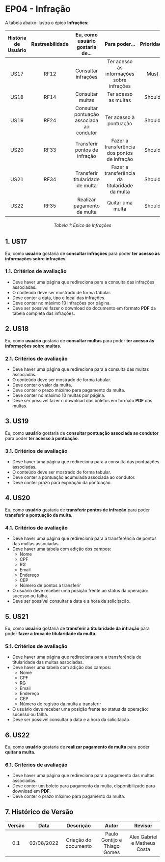 # EP04 - Infração
A tabela abaixo ilustra o épico **Infrações**:

| História de Usuário | Rastreabilidade | Eu, como usuário gostaria de... | Para poder... | Prioridade |
|:-:|:-:|:-:|:-:|:-:|
| US17 | RF12 | Consultar infrações | Ter acesso às informações sobre infrações | Must |
| US18 | RF14 | Consultar multas | Ter acesso as multas | Should |
| US19 | RF24 | Consultar pontuação associada ao condutor  | Ter acesso à pontuação | Should |
| US20 | RF33 | Transferir pontos de infração | Fazer a transferência dos pontos de infração| Should |
| US21 | RF34 | Transferir titularidade de multa | Fazer a transferência da titularidade da multa| Should |
| US22 | RF35 | Realizar pagamento de multa | Quitar uma multa | Should |
<h6 align = "center"> Tabela 1: Épico de Infrações</h6> 

## 1. US17
Eu, como **usuário** gostaria de **consultar infrações** para poder **ter acesso às informações sobre infrações**.

### 1.1. Critérios de avaliação
* Deve haver uma página que redireciona para a consulta das infrações associadas.
* O conteúdo deve ser mostrado de forma tabular.
* Deve conter a data, tipo e local das infrações.
* Deve conter no máximo 10 infrações por página.
* Deve ser possível fazer o download do documento em formato **PDF** da tabela completa das infrações.

## 2. US18
Eu, como **usuário** gostaria de **consultar multas** para poder **ter acesso às informações sobre multas**.

### 2.1. Critérios de avaliação
* Deve haver uma página que redireciona para a consulta das multas associadas.
* O conteúdo deve ser mostrado de forma tabular.
* Deve conter o valor da multa.
* Deve conter o prazo máximo para pagamento da multa.
* Deve conter no máximo 10 multas por página.
* Deve ser possível fazer o download dos boletos em formato **PDF** das multas.

## 3. US19
Eu, como **usuário** gostaria de **consultar pontuação associada ao condutor** para poder **ter acesso à pontuação**.

### 3.1. Critérios de avaliação
* Deve haver uma página que redireciona para a consulta das pontuações associadas.
* O conteúdo deve ser mostrado de forma tabular.
* Deve conter a pontuação acumulada associada ao condutor.
* Deve conter prazo para expiração da pontuação.

## 4. US20
Eu, como **usuário** gostaria de **transferir pontos de infração** para poder **transferir a pontuação da multa**.

### 4.1. Critérios de avaliação
* Deve haver uma página que redireciona para a transferência de pontos das multas associadas.
* Deve haver uma tabela com adição dos campos: 
  * Nome
  * CPF
  * RG
  * Email
  * Endereço
  * CEP
  * Número de pontos a transferir
* O usuário deve receber uma posição frente ao status da operação: sucesso ou falha.
* Deve ser possível consultar a data e a hora da solicitação.

## 5. US21
Eu, como **usuário** gostaria de **transferir a titularidade da infração** para poder **fazer a troca de titularidade da multa**.

### 5.1. Critérios de avaliação
* Deve haver uma página que redireciona para a transferência de titularidade das multas associadas.
* Deve haver uma tabela com adição dos campos: 
  * Nome
  * CPF
  * RG
  * Email
  * Endereço
  * CEP
  * Número de registro da multa a transferir
* O usuário deve receber uma posição frente ao status da operação: sucesso ou falha.
* Deve ser possível consultar a data e a hora da solicitação.

## 6. US22
Eu, como **usuário** gostaria de **realizar pagamento de multa** para poder **quitar a multa**.

### 6.1. Critérios de avaliação
* Deve haver uma página que redireciona para a pagamento das multas associadas.
* Deve conter um boleto para pagamento da multa, disponibilizado para download em **PDF**.
* Deve conter o prazo máximo para pagamento da multa.

## 7. Histórico de Versão
| Versão | Data | Descrição | Autor | Revisor |
|:-:|:-:|:-:|:-:|:-:|
| 0.1 | 02/08/2022 | Criação do documento | Paulo Gontijo e Thiago Gomes | Alex Gabriel e Matheus Costa |